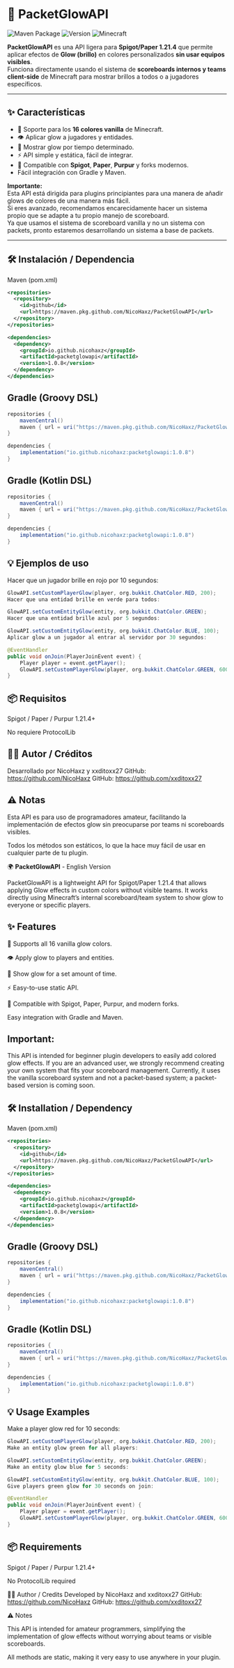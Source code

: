 # 🌈 PacketGlowAPI

![Maven Package](https://img.shields.io/badge/Maven-GitHub%20Packages-blue?logo=apache-maven)
![Version](https://img.shields.io/badge/version-1.0.8-green)
![Minecraft](https://img.shields.io/badge/Minecraft-1.21.4+-yellow?logo=minecraft)

**PacketGlowAPI** es una API ligera para **Spigot/Paper 1.21.4** que permite aplicar efectos de **Glow (brillo)** en colores personalizados **sin usar equipos visibles**.  
Funciona directamente usando el sistema de **scoreboards internos y teams client-side** de Minecraft para mostrar brillos a todos o a jugadores específicos.

---

## ✨ Características

- 🎨 Soporte para los **16 colores vanilla** de Minecraft.  
- 👁️ Aplicar glow a jugadores y entidades.  
- 🧠 Mostrar glow por tiempo determinado.  
- ⚡ API simple y estática, fácil de integrar.  
- 🧩 Compatible con **Spigot**, **Paper**, **Purpur** y forks modernos.  
- Fácil integración con Gradle y Maven.  

**Importante:**  
Esta API está dirigida para plugins principiantes para una manera de añadir glows de colores de una manera más fácil.  
Si eres avanzado, recomendamos encarecidamente hacer un sistema propio que se adapte a tu propio manejo de scoreboard.  
Ya que usamos el sistema de scoreboard vanilla y no un sistema con packets, pronto estaremos desarrollando un sistema a base de packets.

---

## 🛠️ Instalación / Dependencia

Maven (pom.xml)
```xml
<repositories>
  <repository>
    <id>github</id>
    <url>https://maven.pkg.github.com/NicoHaxz/PacketGlowAPI</url>
  </repository>
</repositories>

<dependencies>
  <dependency>
    <groupId>io.github.nicohaxz</groupId>
    <artifactId>packetglowapi</artifactId>
    <version>1.0.8</version>
  </dependency>
</dependencies>
```
## Gradle (Groovy DSL)

```gradle
repositories {
    mavenCentral()
    maven { url = uri("https://maven.pkg.github.com/NicoHaxz/PacketGlowAPI") }
}

dependencies {
    implementation("io.github.nicohaxz:packetglowapi:1.0.8")
}
```
## Gradle (Kotlin DSL)
```gradle
repositories {
    mavenCentral()
    maven { url = uri("https://maven.pkg.github.com/NicoHaxz/PacketGlowAPI") }
}

dependencies {
    implementation("io.github.nicohaxz:packetglowapi:1.0.8")
}
```
## 💡 Ejemplos de uso
Hacer que un jugador brille en rojo por 10 segundos:

```java
GlowAPI.setCustomPlayerGlow(player, org.bukkit.ChatColor.RED, 200);
Hacer que una entidad brille en verde para todos:

GlowAPI.setCustomEntityGlow(entity, org.bukkit.ChatColor.GREEN);
Hacer que una entidad brille azul por 5 segundos:

GlowAPI.setCustomEntityGlow(entity, org.bukkit.ChatColor.BLUE, 100);
Aplicar glow a un jugador al entrar al servidor por 30 segundos:
```
```java
@EventHandler
public void onJoin(PlayerJoinEvent event) {
    Player player = event.getPlayer();
    GlowAPI.setCustomPlayerGlow(player, org.bukkit.ChatColor.GREEN, 600);
}
```
## 📦 Requisitos
Spigot / Paper / Purpur 1.21.4+

No requiere ProtocolLib

## 🧑‍💻 Autor / Créditos
Desarrollado por NicoHaxz y xxditoxx27
GitHub: https://github.com/NicoHaxz
GitHub: https://github.com/xxditoxx27

## ⚠️ Notas

Esta API es para uso de programadores amateur, facilitando la implementación de efectos glow sin preocuparse por teams ni scoreboards visibles.

Todos los métodos son estáticos, lo que la hace muy fácil de usar en cualquier parte de tu plugin.

🌍 **PacketGlowAPI** - English Version


PacketGlowAPI is a lightweight API for Spigot/Paper 1.21.4 that allows applying Glow effects in custom colors without visible teams.
It works directly using Minecraft’s internal scoreboard/team system to show glow to everyone or specific players.

## ✨ Features
🎨 Supports all 16 vanilla glow colors.

👁️ Apply glow to players and entities.

🧠 Show glow for a set amount of time.

⚡ Easy-to-use static API.

🧩 Compatible with Spigot, Paper, Purpur, and modern forks.

Easy integration with Gradle and Maven.

## Important:
This API is intended for beginner plugin developers to easily add colored glow effects.
If you are an advanced user, we strongly recommend creating your own system that fits your scoreboard management.
Currently, it uses the vanilla scoreboard system and not a packet-based system; a packet-based version is coming soon.

## 🛠️ Installation / Dependency
Maven (pom.xml)

```xml
<repositories>
  <repository>
    <id>github</id>
    <url>https://maven.pkg.github.com/NicoHaxz/PacketGlowAPI</url>
  </repository>
</repositories>

<dependencies>
  <dependency>
    <groupId>io.github.nicohaxz</groupId>
    <artifactId>packetglowapi</artifactId>
    <version>1.0.8</version>
  </dependency>
</dependencies>
```
## Gradle (Groovy DSL)

```gradle
repositories {
    mavenCentral()
    maven { url = uri("https://maven.pkg.github.com/NicoHaxz/PacketGlowAPI") }
}

dependencies {
    implementation("io.github.nicohaxz:packetglowapi:1.0.8")
}
```
## Gradle (Kotlin DSL)

```gradle
repositories {
    mavenCentral()
    maven { url = uri("https://maven.pkg.github.com/NicoHaxz/PacketGlowAPI") }
}

dependencies {
    implementation("io.github.nicohaxz:packetglowapi:1.0.8")
}
```
## 💡 Usage Examples
Make a player glow red for 10 seconds:

```java
GlowAPI.setCustomPlayerGlow(player, org.bukkit.ChatColor.RED, 200);
Make an entity glow green for all players:

GlowAPI.setCustomEntityGlow(entity, org.bukkit.ChatColor.GREEN);
Make an entity glow blue for 5 seconds:

GlowAPI.setCustomEntityGlow(entity, org.bukkit.ChatColor.BLUE, 100);
Give players green glow for 30 seconds on join:

```

```java
@EventHandler
public void onJoin(PlayerJoinEvent event) {
    Player player = event.getPlayer();
    GlowAPI.setCustomPlayerGlow(player, org.bukkit.ChatColor.GREEN, 600);
}
```
## 📦 Requirements
Spigot / Paper / Purpur 1.21.4+

No ProtocolLib required

🧑‍💻 Author / Credits
Developed by NicoHaxz and xxditoxx27
GitHub: https://github.com/NicoHaxz
GitHub: https://github.com/xxditoxx27

⚠️ Notes

This API is intended for amateur programmers, simplifying the implementation of glow effects without worrying about teams or visible scoreboards.

All methods are static, making it very easy to use anywhere in your plugin.
